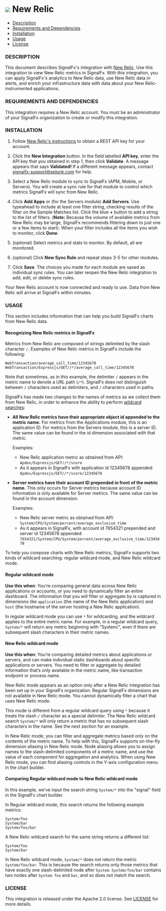 # ![](./img/integrations_newrelic.png) New Relic

- [Description](#description)
- [Requirements and Dependencies](#requirements-and-dependencies)
- [Installation](#installation)
- [Usage](#usage)
- [License](#license)

### DESCRIPTION

This document describes SignalFx's integration with <a target="_blank" href="https://www.newrelic.com">New Relic</a>. Use this integration to view New Relic metrics in SignalFx. With this integration, you can apply SignalFx's analytics to New Relic data, use New Relic data in alerts, and enrich your infrastructure data with data about your New Relic-instrumented applications.

### REQUIREMENTS AND DEPENDENCIES

This integration requires a New Relic account. You must be an administrator of your SignalFx organization to create or modify this integration.

### INSTALLATION

1. Follow <a target="_blank" href="https://docs.newrelic.com/docs/apis/rest-api-v2/requirements/api-keys">New Relic's instructions</a> to obtain a REST API key for your account.

2. Click the **New Integration** button. In the field labelled **API key**, enter the API key that you obtained in step 1, then click **Validate**. A message appears that says **Validated!** If a different message appears, contact [signalfx-support@splunk.com](mailto:signalfx-support@splunk.com) for help.

3. Select a New Relic module to sync to SignalFx (APM, Mobile, or Servers). You will create a sync rule for that module to control which metrics SignalFx will sync from New Relic.

4. Click **Add Apps** or (for the Servers module) **Add Servers**. Use typeahead to include at least one filter string, checking results of the filter on the Sample Matches list.  Click the blue **+** button to add a string to the list of filters. (**Note:** Because the volume of available metrics from New Relic may be large, SignalFx recommends filtering down to just one or a few items to start). When your filter includes all the items you wish to monitor, click **Done**.

5. (optional) Select metrics and stats to monitor. By default, all are monitored.

6. (optional) Click **New Sync Rule** and repeat steps 3-5 for other modules.

7. Click **Save**. The choices you made for each module are saved as individual sync rules. You can later reopen the New Relic integration to add, edit, or delete sync rules.

Your New Relic account is now connected and ready to use. Data from New Relic will arrive at SignalFx within minutes.

### USAGE

This section includes information that can help you build SignalFx charts from New Relic data.

#### Recognizing New Relic metrics in SignalFx

Metrics from New Relic are composed of strings delimited by the slash character `/`. Examples of New Relic metrics in SignalFx include the following:

`WebTransaction/average_call_time/12345678`
`WebTransaction/Expressjs/GET//*/average_call_time/12345678`

Note that sometimes, as in this example, the delimiter `/` appears in the metric name to denote a URL path (`/*`). SignalFx does not distinguish between `/` characters used as delimiters, and `/` characters used in paths.

SignalFx has made two changes to the names of metrics as we collect them from New Relic, in order to enhance the ability to perform [wildcard searches](#regular-wildcard-mode):

* **All New Relic metrics have their appropriate object id appended to the metric name.** For metrics from the Applications module, this is an application ID. For metrics from the Servers module, this is a server ID. The same value can be found in the id dimension associated with that metric.

  Examples:

  * New Relic application metric as obtained from API: `Apdex/Expressjs/GET//*/score`
  * As it appears in SignalFx with application id 12345678 appended: `Apdex/Expressjs/GET//*/score/12345678`

* **Server metrics have their account ID prepended in front of the metric name.** This only occurs for Server metrics because account ID information is only available for Server metrics. The same value can be found in the account dimension.

  Examples:

  * New Relic server metric as obtained from API: `System/CPU/System/percent/average_exclusive_time`
  * As it appears in SignalFx, with account id 7654321 prepended and server id 12345678 appended: `7654321/System/CPU/System/percent/average_exclusive_time/12345678`

To help you compose charts with New Relic metrics, SignalFx supports two kinds of wildcard searching: regular wildcard mode, and New Relic wildcard mode.

#### Regular wildcard mode

**Use this when**: You’re comparing general data across New Relic applications or accounts, or you need to dynamically filter an entire dashboard. The information that you will filter or aggregate by is captured in dimensions like `application` (the name of the New Relic application) and `host` (the hostname of the server hosting a New Relic application).

In regular wildcard mode you can use `*` for wildcarding, and the wildcard applies to the entire metric name. For example, in a regular wildcard query, `System/*` will return any metric beginning with “System/”, even if there are subsequent slash characters in their metric names.

#### New Relic wildcard mode

**Use this when**: You’re comparing detailed metrics about applications or servers, and can make individual static dashboards about specific applications or servers. You need to filter or aggregate by detailed information that’s only available in the metric name, like transaction endpoint or process name.

New Relic mode appears as an option only after a New Relic integration has been set up in your SignalFx organization. Regular SignalFx dimensions are not available in New Relic mode. You cannot dynamically filter a chart that uses New Relic mode.

This mode is different from a regular wildcard query using `*` because it treats the slash `/` character as a special delimiter. The New Relic wildcard search `System/*` will only return a metric that has no subsequent slash characters in the name. See the next section for an example.

In New Relic mode, you can filter and aggregate metrics based only on the contents of the metric name. To help with this, SignalFx supports on-the-fly dimension aliasing in New Relic mode. Node aliasing allows you to assign names to the slash-delimited components of a metric name, and use the value of each component for aggregation and analytics. When using New Relic mode, you can find aliasing controls in the Y-axis configuration menu in the chart builder.

#### Comparing Regular wildcard mode to New Relic wildcard mode

In this example, we’ve input the search string `System/*` into the "signal" field in the SignalFx chart builder.

In Regular wildcard mode, this search returns the following example metrics:

```
System/foo
System/bar
System/foo/bar
```

A New Relic wildcard search for the same string returns a different list:

```
System/foo
System/bar
```

In New Relic wildcard mode, `System/*` does not return the metric `System/foo/bar`. This is because the search returns only those metrics that have exactly one slash-delimited node after `System`. `System/foo/bar` contains two nodes after `System`: `foo` and `bar`, and so does not match the search.

### LICENSE

This integration is released under the Apache 2.0 license. See [LICENSE](./LICENSE) for more details.
